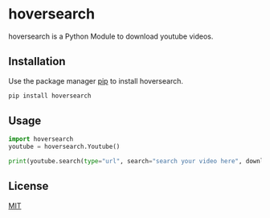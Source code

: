 # hoversearch

hoversearch is a Python Module to download youtube videos.
## Installation

Use the package manager [pip](https://pip.pypa.io/en/stable/) to install hoversearch.

```bash
pip install hoversearch
```

## Usage

```python
import hoversearch
youtube = hoversearch.Youtube()

print(youtube.search(type="url", search="search your video here", download="yes", downloadformat="mp4"))

```

## License
[MIT](https://github.com/Miguel-cyber/hoversearch/blob/master/LICENSE)
